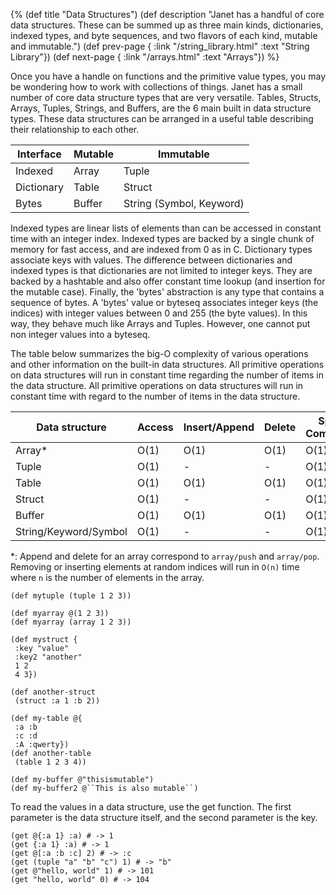 {%
(def title "Data Structures")
(def description "Janet has a handful of core data structures.
 These can be summed up as three main kinds, dictionaries, indexed
 types, and byte sequences, and two flavors of each kind, mutable and immutable.")
(def prev-page {
 :link "/string_library.html"
 :text "String Library"})
(def next-page {
 :link "/arrays.html"
 :text "Arrays"})
%}

Once you have a handle on functions and the primitive value types, you may be wondering how
to work with collections of things. Janet has a small number of core data structure types
that are very versatile. Tables, Structs, Arrays, Tuples, Strings, and Buffers, are the 6 main
built in data structure types. These data structures can be arranged in a useful table describing
their relationship to each other.

| Interface  | Mutable | Immutable                |
| ---------- | ------- | -------------------------|
| Indexed    | Array   | Tuple                    |
| Dictionary | Table   | Struct                   |
| Bytes      | Buffer  | String (Symbol, Keyword) |

Indexed types are linear lists of elements than can be accessed in constant time with an integer index.
Indexed types are backed by a single chunk of memory for fast access, and are indexed from 0 as in C.
Dictionary types associate keys with values. The difference between dictionaries and indexed types
is that dictionaries are not limited to integer keys. They are backed by a hashtable and also offer
constant time lookup (and insertion for the mutable case).
Finally, the 'bytes' abstraction is any type that contains a sequence of bytes. A 'bytes' value or byteseq associates
integer keys (the indices) with integer values between 0 and 255 (the byte values). In this way,
they behave much like Arrays and Tuples. However, one cannot put non integer values into a byteseq.

The table below summarizes the big-O complexity of various operations and other information
on the built-in data structures. All primitive operations on data structures will run in constant
time regarding the number of items in the data structure. All primitive operations on data structures
will run in constant time with regard to the number of items in the data structure.

| Data structure        | Access | Insert/Append | Delete    | Space Complexity | Mutable   |
| --------------        | ------ | ------        | ------    | ---------------- | --------- |
| Array\*               | O(1)   | O(1)          | O(1)      | O(1)             | Yes       |
| Tuple                 | O(1)   | -             | -         | O(1)             | No        |
| Table                 | O(1)   | O(1)          | O(1)      | O(1)             | Yes       |
| Struct                | O(1)   | -             | -         | O(1)             | No        |
| Buffer                | O(1)   | O(1)          | O(1)      | O(1)             | Yes       |
| String/Keyword/Symbol | O(1)   | -             | -         | O(1)             | No        |

\*: Append and delete for an array correspond to `array/push` and `array/pop`. Removing or inserting
elements at random indices will run in `O(n)` time where `n` is the number of elements in the array.

```janet
(def mytuple (tuple 1 2 3))

(def myarray @(1 2 3))
(def myarray (array 1 2 3))

(def mystruct {
 :key "value"
 :key2 "another"
 1 2
 4 3})

(def another-struct
 (struct :a 1 :b 2))

(def my-table @{
 :a :b
 :c :d
 :A :qwerty})
(def another-table
 (table 1 2 3 4))

(def my-buffer @"thisismutable")
(def my-buffer2 @``This is also mutable``)
```

To read the values in a data structure, use the get function. The first parameter is the data structure
itself, and the second parameter is the key.

```janet
(get @{:a 1} :a) # -> 1
(get {:a 1} :a) # -> 1
(get @[:a :b :c] 2) # -> :c
(get (tuple "a" "b" "c") 1) # -> "b"
(get @"hello, world" 1) # -> 101
(get "hello, world" 0) # -> 104
```
